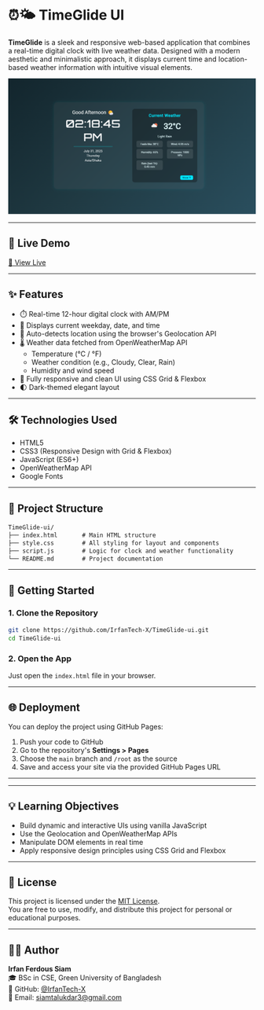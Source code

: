 # ⏰🌤️ TimeGlide UI

**TimeGlide** is a sleek and responsive web-based application that combines a real-time digital clock with live weather data. Designed with a modern aesthetic and minimalistic approach, it displays current time and location-based weather information with intuitive visual elements.

![TimeGlide UI Preview](preview.png) <!-- Replace with actual screenshot -->

---

## 🚀 Live Demo

[🔗 View Live](https://irfantech-x.github.io/TimeGlide-ui/) <!-- Optional if deployed -->

---

## ✨ Features

- ⏱️ Real-time 12-hour digital clock with AM/PM
- 📅 Displays current weekday, date, and time
- 📍 Auto-detects location using the browser's Geolocation API
- 🌡️ Weather data fetched from OpenWeatherMap API
  - Temperature (°C / °F)
  - Weather condition (e.g., Cloudy, Clear, Rain)
  - Humidity and wind speed
- 📱 Fully responsive and clean UI using CSS Grid & Flexbox
- 🌓 Dark-themed elegant layout

---

## 🛠️ Technologies Used

- HTML5
- CSS3 (Responsive Design with Grid & Flexbox)
- JavaScript (ES6+)
- OpenWeatherMap API
- Google Fonts

---

## 📁 Project Structure

```
TimeGlide-ui/
├── index.html       # Main HTML structure
├── style.css        # All styling for layout and components
├── script.js        # Logic for clock and weather functionality
└── README.md        # Project documentation
```

---

## 🔧 Getting Started

### 1. Clone the Repository

```bash
git clone https://github.com/IrfanTech-X/TimeGlide-ui.git
cd TimeGlide-ui
```

### 2. Open the App

Just open the `index.html` file in your browser.

---

## 🌐 Deployment

You can deploy the project using GitHub Pages:

1. Push your code to GitHub
2. Go to the repository's **Settings > Pages**
3. Choose the `main` branch and `/root` as the source
4. Save and access your site via the provided GitHub Pages URL

---


---

## 💡 Learning Objectives

- Build dynamic and interactive UIs using vanilla JavaScript
- Use the Geolocation and OpenWeatherMap APIs
- Manipulate DOM elements in real time
- Apply responsive design principles using CSS Grid and Flexbox

---

## 📜 License

This project is licensed under the [MIT License](LICENSE).  
You are free to use, modify, and distribute this project for personal or educational purposes.

---

## 🙋‍♂️ Author

**Irfan Ferdous Siam**  
🎓 BSc in CSE, Green University of Bangladesh  
🔗 GitHub: [@IrfanTech-X](https://github.com/IrfanTech-X)  
📧 Email: siamtalukdar3@gmail.com


